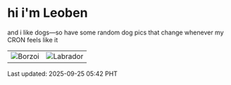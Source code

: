 # hi i'm Leoben

and i like dogs—so have some random dog pics that change whenever my CRON feels like it

|  |  |
|--------|----------|
| ![Borzoi](https://random-dog-vercel.vercel.app/api/random-borzoi?v=1758750154) | ![Labrador](https://random-dog-vercel.vercel.app/api/random-labrador?v=1758750154) |

Last updated: 2025-09-25 05:42 PHT
